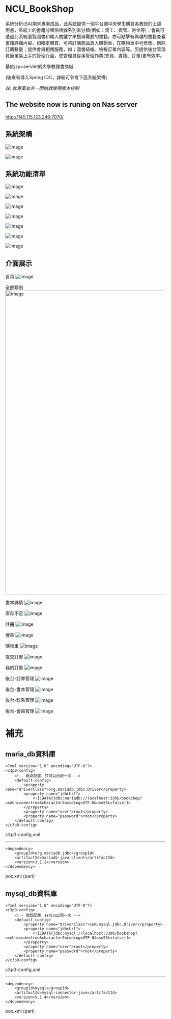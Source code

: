 # NCU_BookShop

系統分析(SA)期末專案成品，此系統提供一個平台讓中央學生購買各教授的上課用書，系統上的書籍分類係根據系別來分類(例如：資工、資管、財金等)；會員可透過此系統瀏覽圖書和輸入關鍵字來搜尋需要的書籍，亦可點擊有興趣的書籍查看書籍詳細內容，如確定購買，可將訂購商品放入購物車，在購物車中可修改、刪除訂購數量；提供會員相關服務，如；圖書結帳、檢視訂單內容等。另提供後台管理員簡單易上手的管理介面，使管理員從事管理作業(會員、書籍、訂單)更有效率。

基於jsp+servlet的大學教課書商城

(後來有導入Spring IOC，詳細可參考下面系統架構)

*註: 此專案並非一開始就使用版本控制*

## The website now is runing on Nas server
http://140.115.123.246:7070/

## 系統架構
![image](https://user-images.githubusercontent.com/92431095/214366949-44f74930-13b3-438d-8a6f-ceff695e8c37.png)

![image](https://user-images.githubusercontent.com/92431095/214366995-d97c500d-19e2-4b68-8fb5-fe35b72c636c.png)


## 系統功能清單
![image](https://user-images.githubusercontent.com/92431095/214368542-bcf2ebab-a960-491c-84cb-5c11bb41cce7.png)

![image](https://user-images.githubusercontent.com/92431095/214368604-d3712659-e03b-497d-8826-9349e757c107.png)

![image](https://user-images.githubusercontent.com/92431095/214368668-9788d859-5194-4527-a2b6-5af0d1c9fbcf.png)

![image](https://user-images.githubusercontent.com/92431095/214368768-fc480f90-b54c-49e1-af89-0ee419365c56.png)

![image](https://user-images.githubusercontent.com/92431095/214368799-263b2080-26a1-41c3-9592-b6834341873d.png)

![image](https://user-images.githubusercontent.com/92431095/214368886-2462b0f3-26f8-4e26-8b39-89167aaa761a.png)

![image](https://user-images.githubusercontent.com/92431095/214368923-8e0870f7-96b5-40a9-b056-ce965c6684d4.png)

## 介面展示
首頁
![image](https://user-images.githubusercontent.com/92431095/214369246-e97d7584-dc9f-4531-b9d2-a441896f19a6.png)

全部類別
<img width="953" alt="image" src="https://github.com/JunTingLin/BookShop-NCU-SA/assets/92431095/8868356b-2ebe-4666-8b0b-7e1693864394">

書本詳情
![image](https://user-images.githubusercontent.com/92431095/214370195-29d3fa88-7041-440f-9455-faf5f882a1e0.png)

庫存不足
![image](https://user-images.githubusercontent.com/92431095/214369447-9102b51f-abf1-44e1-b460-8003f42ed08d.png)

註冊
![image](https://user-images.githubusercontent.com/92431095/214369567-30b00c3e-6dda-4cf7-927e-141db731fa5b.png)

搜尋
![image](https://user-images.githubusercontent.com/92431095/214369670-26e2ac0f-25e4-4227-b630-a497330c5e50.png)

購物車
![image](https://user-images.githubusercontent.com/92431095/214369747-f603070b-19de-4ff9-bde0-d4ee34acd151.png)

提交訂單
![image](https://user-images.githubusercontent.com/92431095/214369822-f5fb154f-6385-45fb-964e-c86489408a9b.png)

我的訂單
![image](https://user-images.githubusercontent.com/92431095/214369864-ca61d235-84b8-4a44-891b-5249deead3d8.png)

後台-訂單管理
![image](https://user-images.githubusercontent.com/92431095/214369943-c4f78c0a-b755-4a0a-8444-34479e39962f.png)

後台-書本管理
![image](https://user-images.githubusercontent.com/92431095/214370001-290c0d67-d94b-4aba-8243-4cc93b85b692.png)

後台-科系管理
![image](https://user-images.githubusercontent.com/92431095/214370045-f623edeb-066c-4308-87d2-a324f2d6e69a.png)

後台-會員管理
![image](https://user-images.githubusercontent.com/92431095/214370106-b4beb4c8-b95a-4c4c-a6a0-abb57f7a160e.png)

# 補充

## maria_db資料庫

```
<?xml version="1.0" encoding="UTF-8"?>
<c3p0-config>
	<!-- 默認配置，只可以出現一次 -->
	<default-config>
		<property name="driverClass">org.mariadb.jdbc.Driver</property>
		<property name="jdbcUrl">
			<![CDATA[jdbc:mariadb://localhost:3306/bookshop?useUnicode=true&characterEncoding=UTF-8&useSSL=false]]>
		</property>
		<property name="user">root</property>
		<property name="password">root</property>
	</default-config>
</c3p0-config>
```
c3p0-config.xml
<hr>

```
<dependency>
    <groupId>org.mariadb.jdbc</groupId>
    <artifactId>mariadb-java-client</artifactId>
    <version>3.1.2</version>
</dependency>
```
pox.xml (part)


## mysql_db資料庫
```
<?xml version="1.0" encoding="UTF-8"?>
<c3p0-config>
	<!-- 默認配置，只可以出現一次 -->
	<default-config>
		<property name="driverClass">com.mysql.jdbc.Driver</property>
		<property name="jdbcUrl">
			<![CDATA[jdbc:mysql://localhost:3306/bookshop?useUnicode=true&characterEncoding=UTF-8&useSSL=false]]>
		</property>
		<property name="user">root</property>
		<property name="password">root</property>
	</default-config>
</c3p0-config>

```
c3p0-config.xml
<hr>

```
<dependency>
    <groupId>mysql</groupId>
    <artifactId>mysql-connector-java</artifactId>
    <version>5.1.4</version>
</dependency>
```
pox.xml (part)




